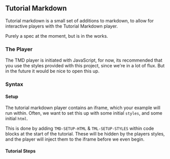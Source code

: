 ## Tutorial Markdown

Tutorial markdown is a small set of additions to markdown, to allow for interactive players with the Tutorial Markdown player.

Purely a spec at the moment, but is in the works.

### The Player

The TMD player is initiated with JavaScript, for now, its recommended that you use the styles provided with this project, since we're in a lot of flux. But in the future it would be nice to open this up.

### Syntax

#### Setup

The tutorial markdown player contains an iframe, which your example will run within. Often, we want to set this up with some initial `styles`, and some initial `html`.

This is done by adding `TMD-SETUP-HTML` & `TML-SETUP-STYLES` within code blocks at the start of the tutorial. These will be hidden by the players styles, and the player will inject them to the iframe before we even begin.

#### Tutorial Steps

